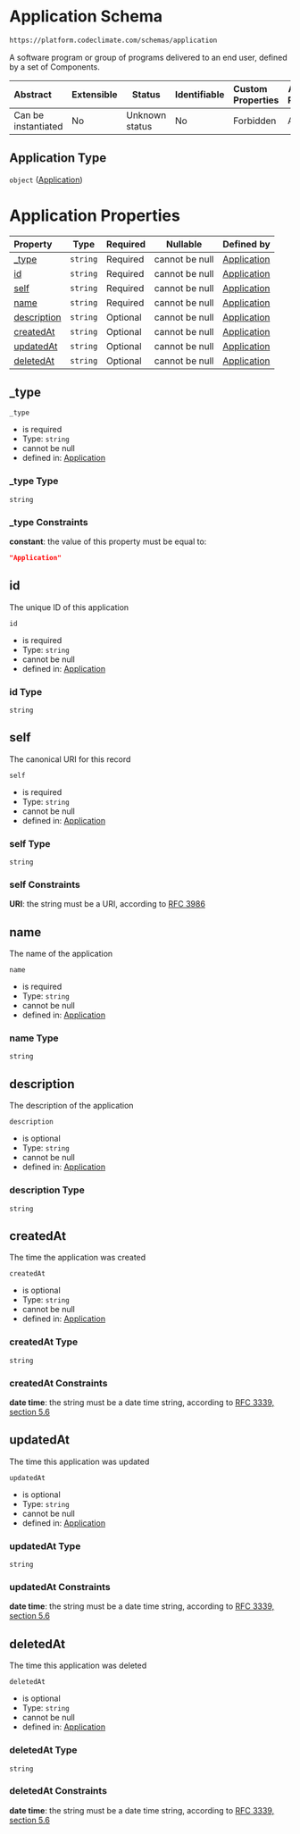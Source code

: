 # Application Schema

```txt
https://platform.codeclimate.com/schemas/application
```

A software program or group of programs delivered to an end user, defined by a set of Components.


| Abstract            | Extensible | Status         | Identifiable | Custom Properties | Additional Properties | Access Restrictions | Defined In                                                                              |
| :------------------ | ---------- | -------------- | ------------ | :---------------- | --------------------- | ------------------- | --------------------------------------------------------------------------------------- |
| Can be instantiated | No         | Unknown status | No           | Forbidden         | Allowed               | none                | [Application.schema.json](../../schemas/Application.schema.json "open original schema") |

## Application Type

`object` ([Application](application.md))

# Application Properties

| Property                    | Type     | Required | Nullable       | Defined by                                                                                                                               |
| :-------------------------- | -------- | -------- | -------------- | :--------------------------------------------------------------------------------------------------------------------------------------- |
| [\_type](#_type)            | `string` | Required | cannot be null | [Application](application-properties-_type.md "https&#x3A;//platform.codeclimate.com/schemas/application#/properties/\_type")            |
| [id](#id)                   | `string` | Required | cannot be null | [Application](application-properties-id.md "https&#x3A;//platform.codeclimate.com/schemas/application#/properties/id")                   |
| [self](#self)               | `string` | Required | cannot be null | [Application](application-properties-self.md "https&#x3A;//platform.codeclimate.com/schemas/application#/properties/self")               |
| [name](#name)               | `string` | Required | cannot be null | [Application](application-properties-name.md "https&#x3A;//platform.codeclimate.com/schemas/application#/properties/name")               |
| [description](#description) | `string` | Optional | cannot be null | [Application](application-properties-description.md "https&#x3A;//platform.codeclimate.com/schemas/application#/properties/description") |
| [createdAt](#createdAt)     | `string` | Optional | cannot be null | [Application](application-properties-createdat.md "https&#x3A;//platform.codeclimate.com/schemas/application#/properties/createdAt")     |
| [updatedAt](#updatedAt)     | `string` | Optional | cannot be null | [Application](application-properties-updatedat.md "https&#x3A;//platform.codeclimate.com/schemas/application#/properties/updatedAt")     |
| [deletedAt](#deletedAt)     | `string` | Optional | cannot be null | [Application](application-properties-deletedat.md "https&#x3A;//platform.codeclimate.com/schemas/application#/properties/deletedAt")     |

## \_type




`_type`

-   is required
-   Type: `string`
-   cannot be null
-   defined in: [Application](application-properties-_type.md "https&#x3A;//platform.codeclimate.com/schemas/application#/properties/\_type")

### \_type Type

`string`

### \_type Constraints

**constant**: the value of this property must be equal to:

```json
"Application"
```

## id

The unique ID of this application


`id`

-   is required
-   Type: `string`
-   cannot be null
-   defined in: [Application](application-properties-id.md "https&#x3A;//platform.codeclimate.com/schemas/application#/properties/id")

### id Type

`string`

## self

The canonical URI for this record


`self`

-   is required
-   Type: `string`
-   cannot be null
-   defined in: [Application](application-properties-self.md "https&#x3A;//platform.codeclimate.com/schemas/application#/properties/self")

### self Type

`string`

### self Constraints

**URI**: the string must be a URI, according to [RFC 3986](https://tools.ietf.org/html/rfc4291 "check the specification")

## name

The name of the application


`name`

-   is required
-   Type: `string`
-   cannot be null
-   defined in: [Application](application-properties-name.md "https&#x3A;//platform.codeclimate.com/schemas/application#/properties/name")

### name Type

`string`

## description

The description of the application


`description`

-   is optional
-   Type: `string`
-   cannot be null
-   defined in: [Application](application-properties-description.md "https&#x3A;//platform.codeclimate.com/schemas/application#/properties/description")

### description Type

`string`

## createdAt

The time the application was created


`createdAt`

-   is optional
-   Type: `string`
-   cannot be null
-   defined in: [Application](application-properties-createdat.md "https&#x3A;//platform.codeclimate.com/schemas/application#/properties/createdAt")

### createdAt Type

`string`

### createdAt Constraints

**date time**: the string must be a date time string, according to [RFC 3339, section 5.6](https://tools.ietf.org/html/rfc3339 "check the specification")

## updatedAt

The time this application was updated


`updatedAt`

-   is optional
-   Type: `string`
-   cannot be null
-   defined in: [Application](application-properties-updatedat.md "https&#x3A;//platform.codeclimate.com/schemas/application#/properties/updatedAt")

### updatedAt Type

`string`

### updatedAt Constraints

**date time**: the string must be a date time string, according to [RFC 3339, section 5.6](https://tools.ietf.org/html/rfc3339 "check the specification")

## deletedAt

The time this application was deleted


`deletedAt`

-   is optional
-   Type: `string`
-   cannot be null
-   defined in: [Application](application-properties-deletedat.md "https&#x3A;//platform.codeclimate.com/schemas/application#/properties/deletedAt")

### deletedAt Type

`string`

### deletedAt Constraints

**date time**: the string must be a date time string, according to [RFC 3339, section 5.6](https://tools.ietf.org/html/rfc3339 "check the specification")
